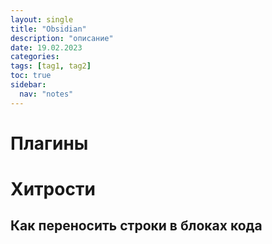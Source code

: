 ```yaml
---
layout: single
title: "Obsidian"
description: "описание"
date: 19.02.2023
categories:
tags: [tag1, tag2]
toc: true
sidebar:
  nav: "notes"
---
```



# Плагины


# Хитрости

## Как переносить строки в блоках кода
